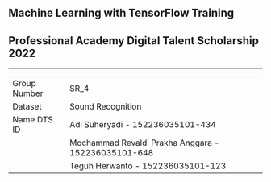 ## Machine Learning with TensorFlow Training
## Professional Academy Digital Talent Scholarship 2022
---

|  | |
| ----------- | ----------- |
| Group Number | SR_4 |
| Dataset | Sound Recognition | 
| Name DTS ID | Adi Suheryadi - 152236035101-434 | 
|  | Mochammad Revaldi Prakha Anggara - 152236035101-648  | 
|  | Teguh Herwanto - 152236035101-123 | 

